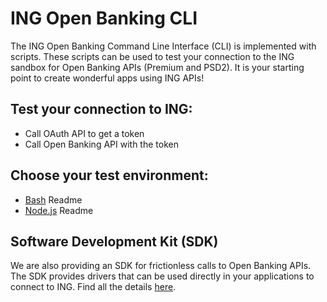 # ING Open Banking CLI

The ING Open Banking Command Line Interface (CLI) is implemented with scripts. These scripts can be used to
test your connection to the ING sandbox for Open Banking APIs (Premium and PSD2). It is your starting point to
create wonderful apps using ING APIs!

## Test your connection to ING:

* Call OAuth API to get a token
* Call Open Banking API with the token

## Choose your test environment:

* [Bash](/scripts/bash/README.md) Readme
* [Node.js](/scripts/javascript/README.md) Readme

## Software Development Kit (SDK)

We are also providing an SDK for frictionless calls to Open Banking APIs. The SDK provides drivers that can be used
directly in your applications to connect to ING. Find all the details [here](https://github.com/ing-bank/ing-open-banking-sdk).
